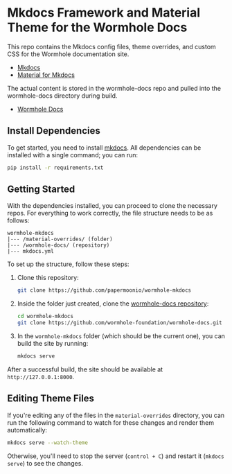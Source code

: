 # Mkdocs Framework and Material Theme for the Wormhole Docs

This repo contains the Mkdocs config files, theme overrides, and custom CSS for the Wormhole documentation site.

- [Mkdocs](https://www.mkdocs.org/)
- [Material for Mkdocs](https://squidfunk.github.io/mkdocs-material/)

The actual content is stored in the wormhole-docs repo and pulled into the wormhole-docs directory during build.

- [Wormhole Docs](https://github.com/wormhole-foundation/wormhole-docs)

## Install Dependencies

To get started, you need to install [mkdocs](https://www.mkdocs.org/). All dependencies can be installed with a single command; you can run:

```bash
pip install -r requirements.txt
```

## Getting Started

With the dependencies installed, you can proceed to clone the necessary repos. For everything to work correctly, the file structure needs to be as follows:

```text
wormhole-mkdocs
|--- /material-overrides/ (folder)
|--- /wormhole-docs/ (repository)
|--- mkdocs.yml
```

To set up the structure, follow these steps:

1. Clone this repository:

    ```bash
    git clone https://github.com/papermoonio/wormhole-mkdocs
    ```

2. Inside the folder just created, clone the [wormhole-docs repository](https://github.com/wormhole-foundation/wormhole-docs):

    ```bash
    cd wormhole-mkdocs
    git clone https://github.com/wormhole-foundation/wormhole-docs.git
    ```

3. In the `wormhole-mkdocs` folder (which should be the current one), you can build the site by running:

    ```bash
    mkdocs serve
    ```

After a successful build, the site should be available at `http://127.0.0.1:8000`.

## Editing Theme Files

If you're editing any of the files in the `material-overrides` directory, you can run the following command to watch for these changes and render them automatically:

```bash
mkdocs serve --watch-theme
```

Otherwise, you'll need to stop the server (`control + C`) and restart it (`mkdocs serve`) to see the changes.
